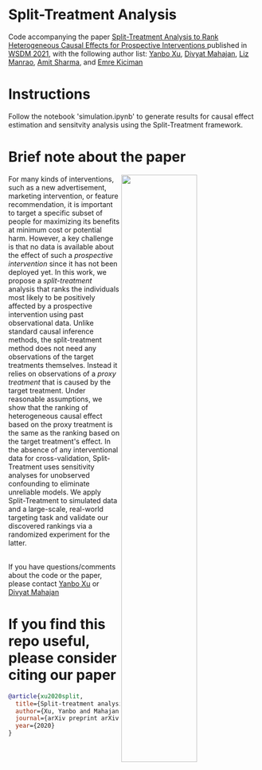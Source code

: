 # Split-Treatment Analysis
Code accompanying the paper [Split-Treatment Analysis to Rank Heterogeneous Causal Effects for Prospective Interventions
](https://arxiv.org/abs/2011.05877) published in [WSDM 2021](http://www.wsdm-conference.org/2021/), with the following author list: [Yanbo Xu](https://yanboxu.github.io/), [Divyat Mahajan](https://divyat09.github.io/), [Liz Manrao](), [Amit Sharma](http://www.amitsharma.in/), and [Emre Kiciman](http://kiciman.org/)

# Instructions

Follow the notebook 'simulation.ipynb' to generate results for causal effect estimation and sensitvity analysis using the Split-Treatment framework.

# Brief note about the paper
<img src="Overall.pdf" width=55% align="right">
For many kinds of interventions, such as a new advertisement, marketing intervention, or feature recommendation, it is important to target a specific subset of people for maximizing its benefits at minimum cost or potential harm. However, a key challenge is that no data is available about the effect of such a <em> prospective intervention </em> since it has not been deployed yet. In this work, we propose a <em> split-treatment </em> analysis that ranks the individuals most likely to be positively affected by a prospective intervention using past observational data. Unlike standard causal inference methods, the split-treatment method does  not need any observations of the target treatments themselves. Instead it relies on observations of a  <em> proxy treatment </em> that is caused by the target treatment. Under reasonable assumptions, we show that the ranking of heterogeneous causal effect based on the proxy treatment is the same as the ranking based on the target treatment's effect. In the absence of any interventional data for cross-validation, Split-Treatment uses sensitivity analyses for unobserved confounding to eliminate unreliable models. We apply Split-Treatment to simulated data and a large-scale, real-world targeting task and validate our discovered rankings via a randomized experiment for the latter. 

&nbsp;
&nbsp;
</br>
If you have questions/comments about the code or the paper, please contact [Yanbo Xu](https://yanboxu.github.io/) or [Divyat Mahajan](https://divyat09.github.io)

# If you find this repo useful, please consider citing our paper

```bibtex
@article{xu2020split,
  title={Split-treatment analysis to rank heterogeneous causal effects for prospective interventions},
  author={Xu, Yanbo and Mahajan, Divyat and Manrao, Liz and Sharma, Amit and Kiciman, Emre},
  journal={arXiv preprint arXiv:2011.05877},
  year={2020}
}
```
```
